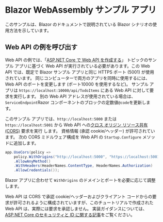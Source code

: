 # <a name="blazor-webassembly-sample-app"></a>Blazor WebAssembly サンプル アプリ

このサンプルは、Blazor のドキュメントで説明されている Blazor シナリオの使用方法を示しています。

## <a name="call-web-api-example"></a>Web API の例を呼び出す

Web API の例では、「<a href="https://docs.microsoft.com/aspnet/core/tutorials/first-web-api">ASP.NET Core で Web API を作成する</a>」 トピックのサンプル アプリに基づく Web API が実行されている必要があります。この Web API では、既定で Blazor サンプル アプリと同じ HTTPS ポート (5001) が使用されています。 同じコンピューターで両方のアプリを同時に使用するには、Web API のポートを変更します (ポート10000 を使用するなど)。 サンプル アプリは `https://localhost:10000/api/TodoItems` にある Web API に対して要求を実行します。 別の Web API アドレスが使用されている場合は、`ServiceEndpoint`Razor コンポーネントのブロックの定数値`@code`を更新します。</p>

このサンプル アプリでは、`http://localhost:5000` または `https://localhost:5001` から Web API への<a href="https://docs.microsoft.com/aspnet/core/security/cors">クロス オリジン リソース共有 (CORS)</a> 要求を実行 します。 資格情報 (承認 cookie/ヘッダー) が許可されています。 次の CORS ミドルウェア構成を Web API の `Startup.Configure` メソッドに追加します。</p>

```csharp
app.UseCors(policy => 
    policy.WithOrigins("http://localhost:5000", "https://localhost:5001")
    .AllowAnyMethod()
    .WithHeaders(HeaderNames.ContentType, HeaderNames.Authorization)
    .AllowCredentials());
```

Blazor アプリに合わせて `WithOrigins` のドメインとポートを必要に応じて調整します。

Web API は CORS で承認 cookie/ヘッダーおよびクライアント コードからの要求が許可されるように構成されていますが、このチュートリアルで作成された Web API は、実際には要求を承認しません。 実装ガイダンスについては、<a href="https://docs.microsoft.com/aspnet/core/security/">ASP.NET Core のセキュリティと ID に関する記事</a>をご覧ください。
